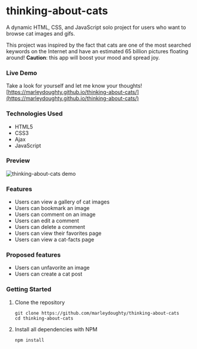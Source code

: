 # thinking-about-cats

A dynamic HTML, CSS, and JavaScript solo project for users who want to browse cat images and gifs.

This project was inspired by the fact that cats are one of the most searched keywords on the Internet and have an estimated 65 billion pictures floating around! **Caution**: this app will boost your mood and spread joy.

### Live Demo

Take a look for yourself and let me know your thoughts! [https://marleydoughty.github.io/thinking-about-cats/](https://marleydoughty.github.io/thinking-about-cats/)

### Technologies Used

- HTML5
- CSS3
- Ajax
- JavaScript

### Preview

![thinking-about-cats demo](images/thinking-about-cats-demo.gif)


### Features

- Users can view a gallery of cat images
- Users can bookmark an image
- Users can comment on an image
- Users can edit a comment
- Users can delete a comment
- Users can view their favorites page
- Users can view a cat-facts page

### Proposed features

- Users can unfavorite an image
- Users can create a cat post


### Getting Started

1. Clone the repository
    ```shell
    git clone https://github.com/marleydoughty/thinking-about-cats
    cd thinking-about-cats
    ```
3. Install all dependencies with NPM
    ```shell
    npm install
    ```
